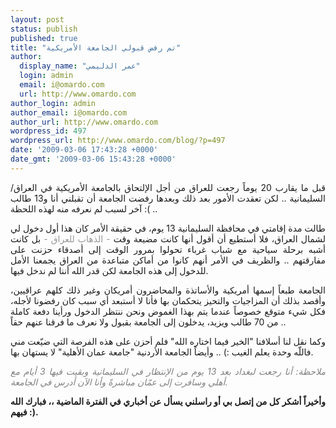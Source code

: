```yaml
---
layout: post
status: publish
published: true
title: "تم رفض قبولي الجامعة الأمريكية"
author:
  display_name: "عمر الدليمي"
  login: admin
  email: i@omardo.com
  url: http://www.omardo.com
author_login: admin
author_email: i@omardo.com
author_url: http://www.omardo.com
wordpress_id: 497
wordpress_url: http://www.omardo.com/blog/?p=497
date: '2009-03-06 17:43:28 +0000'
date_gmt: '2009-03-06 15:43:28 +0000'
---
```

<p style="text-align: justify;">قبل ما يقارب 20 يوماً رجعت للعراق من أجل الإلتحاق بالجامعة الأمريكية في العراق/السليمانية .. لكن تعقدت الأمور بعد ذلك وبعدها رفضت الجامعة أن تقبلني أنا و13 طالب آخر لسبب لم نعرفه منه لهذه اللحظة :( ..</p>
<p style="text-align: justify;">طالت مدة إقامتي في محافظة السليمانية 13 يوم، في حقيقة الأمر كان هذا أول دخول لي لشمال العراق، فلا أستطيع أن أقول أنها كانت مضيعة وقت <span style="color: #999999;">- الذهاب للعراق -</span> بل كانت أشبه برحلة سياحية مع شباب غرباء تحولوا بمرور الوقت إلى أصدقاء حزنت على مفارقتهم .. والظريف في الأمر أنهم كانوا من أماكن متباعدة من العراق يجمعنا الأمل للدخول إلى هذه الجامعة لكن قدر الله أننا لم ندخل فيها.</p>
<p style="text-align: justify;">الجامعة طبعاً إسمها أمريكية والأساتذة والمحاضرون أمريكان وغير ذلك كلهم عراقيين، وأقصد بذلك أن المزاجيات والتحيز يتحكمان بها فأنا لا أستبعد أي سبب كان رفضونا لأجله، فكل شيء متوقع خصوصاً عندما يتم بهذا الغموض ونحن ننتظر الدخول ورأينا دفعة كاملة من 70 طالب ويزيد، يدخلون إلى الجامعة بقبول ولا نعرف ما فرقنا عنهم حقاً ..</p>
<p style="text-align: justify;">وكما نقل لنا أسلافنا "الخير فيما اختاره الله" فلم أحزن على هذه الفرصة التي ضيّعت مني فاللّه وحدة يعلم الغيب :) .. وأيضاً الجامعة الأردنية "جامعة عمان الأهلية" لا يستهان بها.</p>
<p style="text-align: justify;"><span style="color: #808080;"><em>ملاحظة: أنا رجعت لبغداد بعد 13 يوم من الإنتظار في السليمانية وبقيت فيها 3 أيام مع أهلي وسافرت إلى عمّان مباشرةً وأنا الآن أدرس في الجامعة.</em></span></p>
<p style="text-align: justify;"><strong>وأخيراً أشكر كل من إتصل بي أو راسلني يسأل عن أخباري في الفترة الماضية ،، فبارك الله فيهم :).</strong></p>
